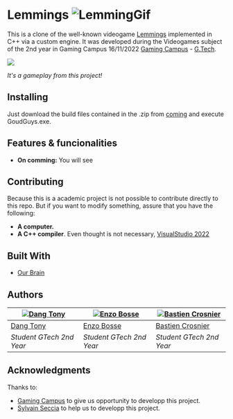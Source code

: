 # Lemmings ![LemmingGif](https://github.com/carlotacb/Lemmings/blob/master/Game/images/readme/lemming.gif)

This is a clone of the well-known videogame [Lemmings](https://en.wikipedia.org/wiki/Lemmings_(video_game)) implemented in C++ via a custom engine. It was developed during the Videogames subject of the 2nd year in Gaming Campus 16/11/2022 [Gaming Campus](https://gamingcampus.fr/) - [G.Tech](https://gamingcampus.fr/ecoles/ecole-developpeur-jeux-video-g-tech.html).


![](https://thumbs.gfycat.com/NervousVigilantBullmastiff-size_restricted.gif)

*It's a gameplay from this project!*

## Installing

Just download the build files contained in the .zip from [coming]() and execute GoudGuys.exe.

## Features & funcionalities
- **On comming:** You will see

## Contributing

Because this is a academic project is not possible to contribute directly to this repo. But if you want to modify something, assure that you have the following:

- **A computer.**
- **A C++ compiler**. Even thought is not necessary, [VisualStudio 2022](https://www.visualstudio.com/en/downloads/) 

## Built With

* [Our Brain]()

## Authors

| [![Dang Tony](https://github.com/Kamihates.png?size=100)](https://github.com/Kamihates) | [![Enzo Bosse]()]() | [![Bastien Crosnier]()]() |
| ---- | ---- | ---- |
| [Dang Tony](https://github.com/Kamihates/) | [Enzo Bosse]() | [Bastien Crosnier]() | 
| _Student GTech 2nd Year_ | _Student GTech 2nd Year_ | _Student GTech 2nd Year_ |


## Acknowledgments

Thanks to:
- [Gaming Campus](https://gamingcampus.fr/) to give us opportunity to developp this project.
- [Sylvain Seccia](https://www.linkedin.com/in/sylvainseccia/) to help us to developp this project. 
